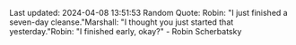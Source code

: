 Last updated: 2024-04-08 13:51:53
Random Quote: Robin: "I just finished a seven-day cleanse."Marshall: "I thought you just started that yesterday."Robin: "I finished early, okay?" - Robin Scherbatsky